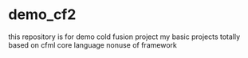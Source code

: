 # demo_cf2

this repository is for demo cold fusion project my basic projects totally based on cfml core language nonuse of framework 
